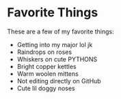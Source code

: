 # Favorite Things

These are a few of my favorite things:

- Getting into my major lol jk
- Raindrops on roses
- Whiskers on cute PYTHONS
- Bright copper kettles
- Warm woolen mittens
- Not editing directly on GitHub
- Cute lil doggy noses
